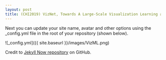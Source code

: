```yaml
---
layout: post
title: (CHI2019) VizNet, Towards A Large-Scale Visualization Learning and Benchmarking Repository
---
```


Next you can update your site name, avatar and other options using the _config.yml file in the root of your repository (shown below).

![_config.yml]({{ site.baseurl }}/images/VizML.png)

Credit to [Jekyll Now repository](https://github.com/barryclark/jekyll-now) on GitHub.
